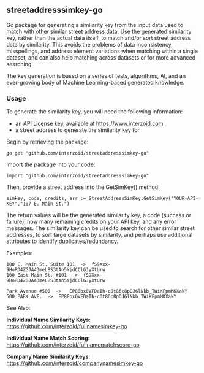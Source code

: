 ## streetaddresssimkey-go

Go package for generating a similarity key from the input data used to match with other similar street address data. Use the generated similarity key, rather than the actual data itself, to match and/or sort street address data by similarity. This avoids the problems of data inconsistency, misspellings, and address element variations when matching within a single dataset, and can also help matching across datasets or for more advanced searching.

The key generation is based on a series of tests, algorithms, AI, and an ever-growing body of Machine Learning-based generated knowledge.

### Usage

To generate the similarity key, you will need the following information:

- an API License key, available at https://www.interzoid.com
- a street address to generate the similarity key for

Begin by retrieving the package:

    go get "github.com/interzoid/streetaddresssimkey-go"

Import the package into your code:

    import "github.com/interzoid/streetaddresssimkey-go"    

Then, provide a street address into the GetSimKey() method:

    simkey, code, credits, err := StreetAddressSimKey.GetSimKey("YOUR-API-KEY","107 E. Main St.")


The return values will be the generated similarity key, a code (success or failure), how many remaining credits on your API key, and any error messages. The similarity key can be used to search for other similar street addresses, to sort large datasets by similarity, and perhaps use additional attributes to identify duplicates/redundancy.

Examples:

    100 E. Main St. Suite 101  ->  fS9Xxx-9HoRD4ZGJA43meLBS3tAn5YjdCClGJyXtUrw
    100 East Main St. #101  ->  fS9Xxx-9HoRD4ZGJA43meLBS3tAn5YjdCClGJyXtUrw

    Park Avenue #500  ->   EP88bx0VFDaIh-cOt86c8pOJ6lNkb_TWiKFpmMKXakY
    500 PARK AVE.  ->  EP88bx0VFDaIh-cOt86c8pOJ6lNkb_TWiKFpmMKXakY

See Also:

**Individual Name Similarity Keys**: https://github.com/interzoid/fullnamesimkey-go

**Individual Name Match Scoring**: https://github.com/interzoid/fullnamematchscore-go

**Company Name Similarity Keys**: https://github.com/interzoid/companynamesimkey-go
